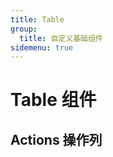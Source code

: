 ```yaml
---
title: Table
group:
  title: 自定义基础组件
sidemenu: true
---
```


# Table 组件

## Actions 操作列

<code src="./demo/actions.tsx"></code>
